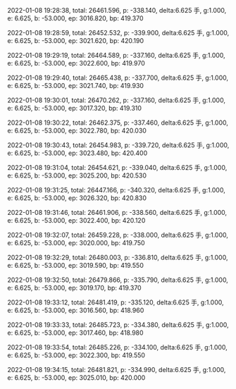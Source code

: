 2022-01-08 19:28:38, total: 26461.596, p: -338.140, delta:6.625 手, g:1.000, e: 6.625, b: -53.000, ep: 3016.820, bp: 419.370

2022-01-08 19:28:59, total: 26452.532, p: -339.900, delta:6.625 手, g:1.000, e: 6.625, b: -53.000, ep: 3021.620, bp: 420.190

2022-01-08 19:29:19, total: 26464.589, p: -337.160, delta:6.625 手, g:1.000, e: 6.625, b: -53.000, ep: 3022.600, bp: 419.970

2022-01-08 19:29:40, total: 26465.438, p: -337.700, delta:6.625 手, g:1.000, e: 6.625, b: -53.000, ep: 3021.740, bp: 419.930

2022-01-08 19:30:01, total: 26470.262, p: -337.160, delta:6.625 手, g:1.000, e: 6.625, b: -53.000, ep: 3017.320, bp: 419.310

2022-01-08 19:30:22, total: 26462.375, p: -337.460, delta:6.625 手, g:1.000, e: 6.625, b: -53.000, ep: 3022.780, bp: 420.030

2022-01-08 19:30:43, total: 26454.983, p: -339.720, delta:6.625 手, g:1.000, e: 6.625, b: -53.000, ep: 3023.480, bp: 420.400

2022-01-08 19:31:04, total: 26454.621, p: -339.040, delta:6.625 手, g:1.000, e: 6.625, b: -53.000, ep: 3025.200, bp: 420.530

2022-01-08 19:31:25, total: 26447.166, p: -340.320, delta:6.625 手, g:1.000, e: 6.625, b: -53.000, ep: 3026.320, bp: 420.830

2022-01-08 19:31:46, total: 26461.906, p: -338.560, delta:6.625 手, g:1.000, e: 6.625, b: -53.000, ep: 3022.400, bp: 420.120

2022-01-08 19:32:07, total: 26459.228, p: -338.000, delta:6.625 手, g:1.000, e: 6.625, b: -53.000, ep: 3020.000, bp: 419.750

2022-01-08 19:32:29, total: 26480.003, p: -336.810, delta:6.625 手, g:1.000, e: 6.625, b: -53.000, ep: 3019.590, bp: 419.550

2022-01-08 19:32:50, total: 26479.866, p: -335.790, delta:6.625 手, g:1.000, e: 6.625, b: -53.000, ep: 3019.170, bp: 419.370

2022-01-08 19:33:12, total: 26481.419, p: -335.120, delta:6.625 手, g:1.000, e: 6.625, b: -53.000, ep: 3016.560, bp: 418.960

2022-01-08 19:33:33, total: 26485.723, p: -334.380, delta:6.625 手, g:1.000, e: 6.625, b: -53.000, ep: 3017.460, bp: 418.980

2022-01-08 19:33:54, total: 26485.226, p: -334.100, delta:6.625 手, g:1.000, e: 6.625, b: -53.000, ep: 3022.300, bp: 419.550

2022-01-08 19:34:15, total: 26481.821, p: -334.990, delta:6.625 手, g:1.000, e: 6.625, b: -53.000, ep: 3025.010, bp: 420.000